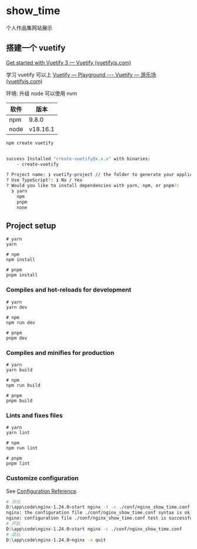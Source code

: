 # show_time

个人作品集网站展示

## 搭建一个 vuetify

[Get started with Vuetify 3 — Vuetify (vuetifyjs.com)](https://vuetifyjs.com/en/getting-started/installation/)



学习 vuetify 可以上 [Vuetify — Playground --- Vuetify — 游乐场 (vuetifyjs.com)](https://play.vuetifyjs.com/#eNqVkd1OAjEQhV+l6TXdJoLGEDT4HJSLsh2w2L+0ZQUJ7+60CNmABrzbzsz5zpnZ2Z6+hdB0G6BjOslgg5EZXoUjZKJ0R1ojU3oRVLGlgS2RRq8ca8FliGS9SVkvdywF2QKT0W+cErRqUd0x2cksI2m98RERIWor405QkvQXYGHLkpXGnCWEDB9+xPykxtZfvAStd6oSz4DR8z8A2i19P42RcQU92NPoF1h54mHwa8LP56IDarT7SM06eYeH3Jc5QduUBB2T2REj6HvOIY05b5XDSQVGd7FxkLkLluMvKNecDpth84gWKZ9KGGyRmgorpLlwBzTUNviYmZXhwvXYqM61UmpIKu8bEaY4xuPGZW2BKW9rltExS6/cQLJsEf1ngogQQQc9mxL4Dqtb26LFFZqjXweRRXAKIsR7N7qQ9be6aF1tVtwP5d6HAa0yPHyNTOffuggR+A==)



环境: 升级 node 可以使用 nvm

| 软件   | 版本       |
| ---- | -------- |
| npm  | 9.8.0    |
| node | v18.16.1 |

```bash
npm create vuetify
```

```bash

success Installed "create-vuetify@x.x.x" with binaries:
    - create-vuetify

? Project name: ❯ vuetify-project // the folder to generate your application
? Use TypeScript?: ❯ No / Yes
? Would you like to install dependencies with yarn, npm, or pnpm?:
  ❯ yarn
    npm
    pnpm
    none
```

## Project setup

```
# yarn
yarn

# npm
npm install

# pnpm
pnpm install
```

### Compiles and hot-reloads for development

```
# yarn
yarn dev

# npm
npm run dev

# pnpm
pnpm dev
```

### Compiles and minifies for production

```
# yarn
yarn build

# npm
npm run build

# pnpm
pnpm build
```

### Lints and fixes files

```
# yarn
yarn lint

# npm
npm run lint

# pnpm
pnpm lint
```

### Customize configuration

See [Configuration Reference](https://vitejs.dev/config/).





```bash
# 测试
D:\app\code\nginx-1.24.0>start nginx -t -c ./conf/nginx_show_time.conf
nginx: the configuration file ./conf/nginx_show_time.conf syntax is ok
nginx: configuration file ./conf/nginx_show_time.conf test is successful
# 开启
D:\app\code\nginx-1.24.0>start nginx -c ./conf/nginx_show_time.conf
# 退出
D:\app\code\nginx-1.24.0>nginx -s quit
```
